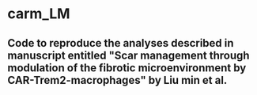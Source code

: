 # carm_LM
## Code to reproduce the analyses described in manuscript entitled "Scar management through modulation of the fibrotic microenvironment by CAR-Trem2-macrophages" by Liu min et al.
